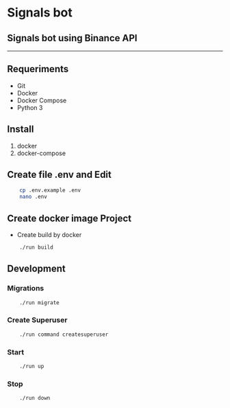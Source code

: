 # Signals bot

## Signals bot using Binance API 
----
## Requeriments

- Git
- Docker
- Docker Compose
- Python 3

## Install

1. docker
1. docker-compose

## Create file .env and Edit

```sh
    cp .env.example .env
    nano .env
```

## Create docker image Project

- Create build by docker

```sh
    ./run build
```

## Development

### Migrations

```sh
    ./run migrate
```
### Create Superuser

```sh
    ./run command createsuperuser
```

### Start

```sh
    ./run up
```

### Stop

```sh
    ./run down
```

